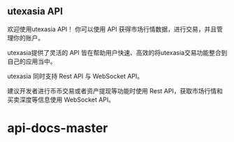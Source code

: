 ## utexasia API

欢迎使用utexasia API！ 你可以使用 API 获得市场行情数据，进行交易，并且管理你的账户。

utexasia提供了灵活的 API 皆在帮助用户快速、高效的将utexasia交易功能整合到自己的应用当中。

utexasia 同时支持 Rest API 与 WebSocket API。

建议开发者进行币币交易或者资产提现等功能时使用 Rest API，获取市场行情和买卖深度等信息使用 WebSocket API。
# api-docs-master
